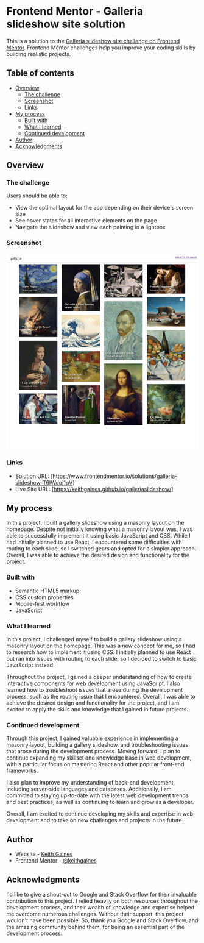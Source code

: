 # Frontend Mentor - Galleria slideshow site solution

This is a solution to the [Galleria slideshow site challenge on Frontend Mentor](https://www.frontendmentor.io/challenges/galleria-slideshow-site-tEA4pwsa6). Frontend Mentor challenges help you improve your coding skills by building realistic projects.

## Table of contents

- [Overview](#overview)
  - [The challenge](#the-challenge)
  - [Screenshot](#screenshot)
  - [Links](#links)
- [My process](#my-process)
  - [Built with](#built-with)
  - [What I learned](#what-i-learned)
  - [Continued development](#continued-development)
- [Author](#author)
- [Acknowledgments](#acknowledgments)

## Overview

### The challenge

Users should be able to:

- View the optimal layout for the app depending on their device's screen size
- See hover states for all interactive elements on the page
- Navigate the slideshow and view each painting in a lightbox

### Screenshot

![](./screenshot.png)

### Links

- Solution URL: [https://www.frontendmentor.io/solutions/galleria-slideshow-T6IWdqj1qV]
- Live Site URL: [https://keithgaines.github.io/galleriaslideshow/]

## My process

In this project, I built a gallery slideshow using a masonry layout on the homepage. Despite not initially knowing what a masonry layout was, I was able to successfully implement it using basic JavaScript and CSS. While I had initially planned to use React, I encountered some difficulties with routing to each slide, so I switched gears and opted for a simpler approach. Overall, I was able to achieve the desired design and functionality for the project.

### Built with

- Semantic HTML5 markup
- CSS custom properties
- Mobile-first workflow
- JavaScript

### What I learned

In this project, I challenged myself to build a gallery slideshow using a masonry layout on the homepage. This was a new concept for me, so I had to research how to implement it using CSS. I initially planned to use React but ran into issues with routing to each slide, so I decided to switch to basic JavaScript instead.

Throughout the project, I gained a deeper understanding of how to create interactive components for web development using JavaScript. I also learned how to troubleshoot issues that arose during the development process, such as the routing issue that I encountered. Overall, I was able to achieve the desired design and functionality for the project, and I am excited to apply the skills and knowledge that I gained in future projects.

### Continued development

Through this project, I gained valuable experience in implementing a masonry layout, building a gallery slideshow, and troubleshooting issues that arose during the development process. Moving forward, I plan to continue expanding my skillset and knowledge base in web development, with a particular focus on mastering React and other popular front-end frameworks.

I also plan to improve my understanding of back-end development, including server-side languages and databases. Additionally, I am committed to staying up-to-date with the latest web development trends and best practices, as well as continuing to learn and grow as a developer.

Overall, I am excited to continue developing my skills and expertise in web development and to take on new challenges and projects in the future.


## Author

- Website - [Keith Gaines](https://keithgaines.github.io)
- Frontend Mentor - [@keithgaines](https://www.frontendmentor.io/profile/keithgaines)

## Acknowledgments

I'd like to give a shout-out to Google and Stack Overflow for their invaluable contribution to this project. I relied heavily on both resources throughout the development process, and their wealth of knowledge and expertise helped me overcome numerous challenges. Without their support, this project wouldn't have been possible. So, thank you Google and Stack Overflow, and the amazing community behind them, for being an essential part of the development process.
